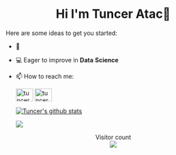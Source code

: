 <h1 align="center">Hi I'm Tuncer Atac👋</h1>

Here are some ideas to get you started:

- :school: 

- 💻 Eager to improve in **Data** **Science**

- 📫 How to reach me:

    <p align="left">
    <a href="https://linkedin.com/in/tunceratac" target="blank"><img align="center" src="https://raw.githubusercontent.com/rahuldkjain/github-profile-readme-generator/master/src/images/icons/Social/linked-in-alt.svg" alt="tunceratac" height="30" width="40" /></a>   <a href="https://instagram.com/tunceratc" target="blank"><img align="center" src="https://raw.githubusercontent.com/rahuldkjain/github-profile-readme-generator/master/src/images/icons/Social/instagram.svg" alt="tunceratc" height="30" width="40" /></a>
    
    </p>


   <a href="https://github.com/tunceratac/github-readme-stats"><img align="center" src="https://github-readme-stats.vercel.app/api?username=tunceratac&show_icons=true&include_all_commits=true&theme=buefy&hide_border=true" alt="Tuncer's github stats" /></a>
  
   <a href="https://github.com/tunceratac/github-readme-stats"><img align="center" src="https://github-readme-stats.vercel.app/api/top-langs/?username=tunceratac&layout=compact&theme=buefy&hide_border=true" /></a>

<p align="center"> 
  Visitor count<br>
  <img src="https://profile-counter.glitch.me/tunceratac/count.svg" />
</p>



